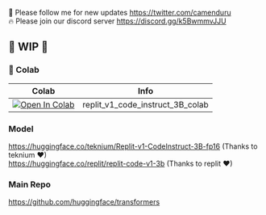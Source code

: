 🐣 Please follow me for new updates https://twitter.com/camenduru <br />
🔥 Please join our discord server https://discord.gg/k5BwmmvJJU

## 🚦 WIP 🚦

### 🦒 Colab

| Colab | Info
| --- | --- |
[![Open In Colab](https://colab.research.google.com/assets/colab-badge.svg)](https://colab.research.google.com/github/camenduru/Replit-v1-CodeInstruct-3B-colab/blob/main/replit_v1_code_instruct_3B_colab.ipynb) | replit_v1_code_instruct_3B_colab

### Model
https://huggingface.co/teknium/Replit-v1-CodeInstruct-3B-fp16 (Thanks to teknium ❤) <br />
https://huggingface.co/replit/replit-code-v1-3b (Thanks to replit ❤)

### Main Repo
https://github.com/huggingface/transformers
